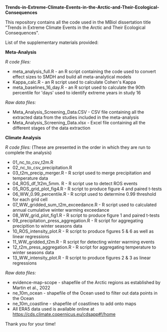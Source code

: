 **Trends-in-Extreme-Climate-Events-in-the-Arctic-and-Their-Ecological-Consequences**

This repository contains all the code used in the MBiol dissertation title "Trends in Extreme Climate Events in the Arctic and Their Ecological Consequences".

List of the supplementary materials provided:

**Meta-Analysis**

*R code files:*
- meta_analysis_full.R - an R script containing the code used to convert effect sizes to SMDH and build all meta-analytical models
- Kappa_calc.R - an R script used to calculate Cohen's Kappa
- meta_baselines_16_day.R - an R script used to calculate the 90th percentile for 'days' used to identify extreme years in study 16

*Raw data files:*
- Meta_Analysis_Screening_Data.CSV - CSV file containing all the extracted data from the studies included in the meta-analysis
- Meta_Analysis_Screening_Data.xlsx - Excel file containing all the different stages of the data extraction

**Climate Analysis**

*R code files:*
(These are presented in the order in which they are run to complete the analysis)

- 01_nc_to_csv_t2m.R
- 02_nc_to_csv_precipitation.R
- 03_t2m_precip_merger.R - R script used to merge precipitation and temperature data
- 04_ROS_df_1t2m_5mm. R - R script use to detect ROS events
- 05_ROS_grid_plot_fig4.R - R script to produce figure 4 and paired t-tests
- 06_WW_0.99_percentile.R - R script used to determine 0.99 threshold for each grid cell
- 07_WW_gridded_sum_t2m_exceedance.R - R script used to calculated annual cumulative winter warming exceedance
- 08_WW_grid_plot_fig1.R - R script to produce figure 1 and paired t-tests
- 09_precipitation_press_aggregation.R - R script for aggregating precipition to winter seasons data
- 10_ROS_intensity_plot.R - R script to produce figures 5 & 6 as well as linear regressions
- 11_WW_gridded_t2m.R - R script for detecting winter warming events
- 12_t2m_press_aggregation.R - R script for aggregating temperature to winter seasons data
- 13_WW_intensity_plot.R - R script to produce figures 2 & 3 as linear regressions

*Raw data files:*
- evidence-map-scope - shapefile of the Arctic regions as established by Martin et al., 2022
- ne_10m_ocean - shapefile of the Ocean used to filter out data points in the Ocean
- ne_10m_coastline - shapefile of coastlines to add onto maps
- All ERA5 data used is available online at https://cds.climate.copernicus.eu/cdsapp#!/home

Thank you for your time!

